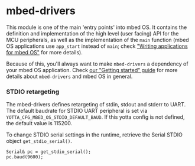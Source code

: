 
# mbed-drivers

This module is one of the main 'entry points' into mbed OS. It contains the definition and implementation of the
high level (user facing) API for the MCU peripherals, as well as the implementation of the `main` function
(mbed OS applications use `app_start` instead of `main`; check ["Writing applications for mbed OS"](https://docs.mbed.com/docs/getting-started-mbed-os/en/latest/Full_Guide/app_on_yotta/#writing-applications-for-mbed-os)
for more details).

Because of this, you'll always want to make `mbed-drivers` a dependency of your mbed OS application. Check
[our "Getting started" guide](https://docs.mbed.com/docs/getting-started-mbed-os/) for more details about `mbed-drivers`
and mbed OS in general.

### STDIO retargeting

The mbed-drivers defines retargeting of stdin, stdout and stderr to UART. The default baudrate for STDIO UART peripheral is set via ```YOTTA_CFG_MBED_OS_STDIO_DEFAULT_BAUD```. If this yotta config is not defined, the default value is 115200.

To change STDIO serial settings in the runtime, retrieve the Serial STDIO object ```get_stdio_serial()```.

```
Serial& pc = get_stdio_serial();
pc.baud(9600);
```
